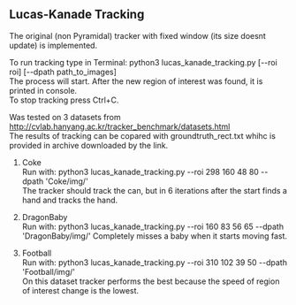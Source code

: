 ## Lucas-Kanade Tracking
The original (non Pyramidal) tracker with fixed window (its size doesnt update) is implemented.  

To run tracking type in Terminal: python3 lucas_kanade_tracking.py [--roi roi] [--dpath path_to_images]  
The process will start. After the new region of interest was found, it is printed in console.  
To stop tracking press Ctrl+C.  


Was tested on 3 datasets from http://cvlab.hanyang.ac.kr/tracker_benchmark/datasets.html   
The results of tracking can be copared with groundtruth_rect.txt whihc is provided in archive downloaded by the link.  

1. Coke  
 Run with: python3 lucas_kanade_tracking.py --roi 298 160 48 80 --dpath 'Coke/img/'  
 The tracker should track the can, but in 6 iterations after the start finds a hand and tracks the hand.   

2. DragonBaby  
    Run with: python3 lucas_kanade_tracking.py --roi 160 83 56 65 --dpath 'DragonBaby/img/'
    Completely misses a baby when it starts moving fast.

3. Football  
    Run with: python3 lucas_kanade_tracking.py --roi 310 102 39 50 --dpath 'Football/img/'  
    On this dataset tracker performs the best because the speed of region of interest change is the lowest.